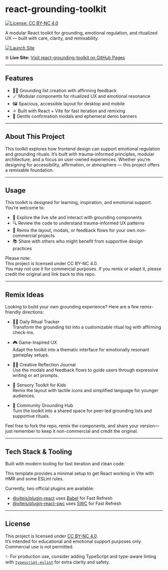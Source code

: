 # react-grounding-toolkit  
[![License: CC BY-NC 4.0](https://img.shields.io/badge/License-CC%20BY--NC%204.0-lightgrey.svg)](https://creativecommons.org/licenses/by-nc/4.0/)

A modular React toolkit for grounding, emotional regulation, and ritualized UX — built with care, clarity, and remixability.

[![Launch Site](https://img.shields.io/badge/Live%20Demo-react--grounding--toolkit-blue?style=for-the-badge)](https://viptechdev.github.io/react-grounding-toolkit/)

🌐 **Live Site:** [Visit react-grounding-toolkit on GitHub Pages](https://viptechdev.github.io/react-grounding-toolkit/)

---

## Features

- 🧘‍♂️ Grounding list creation with affirming feedback  
- 🪄 Modular components for ritualized UX and emotional resonance  
- 🖼️ Spacious, accessible layout for desktop and mobile  
- ⚛️ Built with React + Vite for fast iteration and remixing  
- 🧩 Gentle confirmation modals and ephemeral demo banners  

---

## About This Project

This toolkit explores how frontend design can support emotional regulation and grounding rituals. It’s built with trauma-informed principles, modular architecture, and a focus on user-owned experiences. Whether you're designing for accessibility, affirmation, or atmosphere — this project offers a remixable foundation.

---

## Usage

This toolkit is designed for learning, inspiration, and emotional support. You’re welcome to:

- 🧪 Explore the live site and interact with grounding components  
- 🔍 Review the code to understand trauma-informed UX patterns  
- 🎨 Remix the layout, modals, or feedback flows for your own non-commercial projects  
- 📚 Share with others who might benefit from supportive design practices  

Please note:  
This project is licensed under CC BY-NC 4.0.  
You may not use it for commercial purposes. If you remix or adapt it, please credit the original and link back to this repo.

---

## Remix Ideas

Looking to build your own grounding experience? Here are a few remix-friendly directions:

- 🧘‍♀️ Daily Ritual Tracker  
Transform the grounding list into a customizable ritual log with affirming check-ins.

- 🎮 Game-Inspired UX  
Adapt the toolkit into a thematic interface for emotionally resonant gameplay setups.

- 🧑‍🎨 Creative Reflection Journal  
Use the modals and feedback flows to guide users through expressive writing or art prompts.

- 🧒 Sensory Toolkit for Kids  
Remix the layout with tactile icons and simplified language for younger audiences.

- 🧡 Community Grounding Hub  
Turn the toolkit into a shared space for peer-led grounding lists and supportive rituals.

Feel free to fork the repo, remix the components, and share your version—just remember to keep it non-commercial and credit the original.

---

## Tech Stack & Tooling

Built with modern tooling for fast iteration and clean code:

This template provides a minimal setup to get React working in Vite with HMR and some ESLint rules.

Currently, two official plugins are available:

- [@vitejs/plugin-react](https://github.com/vitejs/vite-plugin-react/blob/main/packages/plugin-react) uses [Babel](https://babeljs.io/) for Fast Refresh  
- [@vitejs/plugin-react-swc](https://github.com/vitejs/vite-plugin-react/blob/main/packages/plugin-react-swc) uses [SWC](https://swc.rs/) for Fast Refresh  

---

## License

This project is licensed under [CC BY-NC 4.0](https://creativecommons.org/licenses/by-nc/4.0/).  
It’s intended for educational and emotional support purposes only.  
Commercial use is not permitted.

✨ For production use, consider adding TypeScript and type-aware linting with [`typescript-eslint`](https://typescript-eslint.io) for extra clarity and safety.
